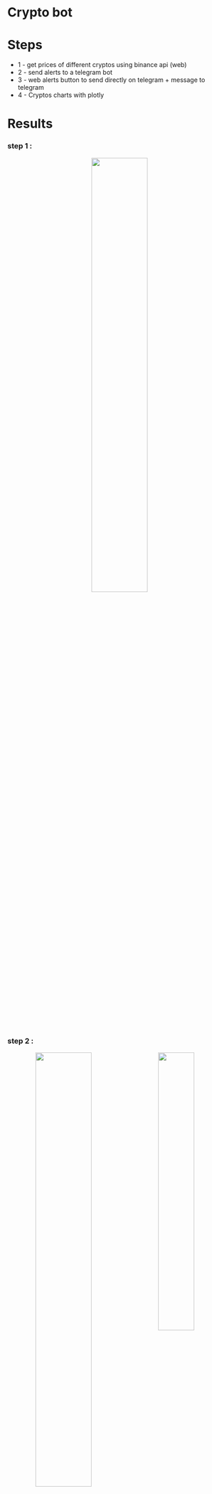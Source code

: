 # Crypto bot
# Steps
* 1 - get prices of different cryptos using binance api (web)
* 2 - send alerts to a telegram bot
* 3 - web alerts button to send directly on telegram + message to telegram
* 4 - Cryptos charts with plotly
  
# Results
### step 1 :
<p align="center">
  <img align="center" width=50% src = "https://github.com/user-attachments/assets/4a1c103c-4ad9-48c3-a506-36e34e363849"/>
</p>

### step 2 :
<p align="center">
  <img align="left" width=50% src = "https://github.com/user-attachments/assets/baf7607d-5193-44ad-94f5-88b24f1ac5ea"/>
</p>
<p align="center">
  <img align="center" width=40% src = "https://github.com/user-attachments/assets/6a876df4-162c-41b8-88d7-c8eafa9e1a0f"/>
</p>

### step 3 :
``` to send a message on telegram, use this sentence in the terminal :```<br> ```Invoke-WebRequest -Uri "http://localhost:5001/send-message" -Method POST -Headers @{"Content-Type"="application/json"} -Body '{"message": "TO THE MOON, BUY NOW !!!!"}' ```
<p align="center">
  <img align="center" width=70% src = "https://github.com/user-attachments/assets/6764ff1c-2f8b-417e-8c12-f9b3e1d118bf"/>
</p> <br>

<p align="center">
  <img align="left" width=45% src = "https://github.com/user-attachments/assets/81d09197-5c0a-40b8-9f63-7efe6d654280"/>
</p>

<p align="center">
  <img align="right" width=40% src = "https://github.com/user-attachments/assets/5b7b90ac-f13a-4f7f-ad90-ae70f683b278"/>
</p>
<br>

### step 4 :
<p align="left">
  <img align="left" width=50% src = "https://github.com/user-attachments/assets/57aba833-a788-4113-ab44-928edcaabf64"/>
</p>

<p align="right">
  <img align="left" width=50% src = "https://github.com/user-attachments/assets/0dea9266-d83e-45e7-9ab7-8ed37c5abcbc"/>
</p>

